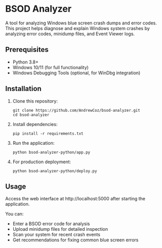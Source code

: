 # BSOD Analyzer

A tool for analyzing Windows blue screen crash dumps and error codes. This project helps diagnose and explain Windows system crashes by analyzing error codes, minidump files, and Event Viewer logs.

## Prerequisites

- Python 3.8+
- Windows 10/11 (for full functionality)
- Windows Debugging Tools (optional, for WinDbg integration)

## Installation

1. Clone this repository:
   ```
   git clone https://github.com/AndrewCoz/bsod-analyzer.git
   cd bsod-analyzer
   ```

2. Install dependencies:
   ```
   pip install -r requirements.txt
   ```

3. Run the application:
   ```
   python bsod-analyzer-python/app.py
   ```

4. For production deployment:
   ```
   python bsod-analyzer-python/deploy.py
   ```

## Usage

Access the web interface at http://localhost:5000 after starting the application.

You can:
- Enter a BSOD error code for analysis
- Upload minidump files for detailed inspection
- Scan your system for recent crash events
- Get recommendations for fixing common blue screen errors